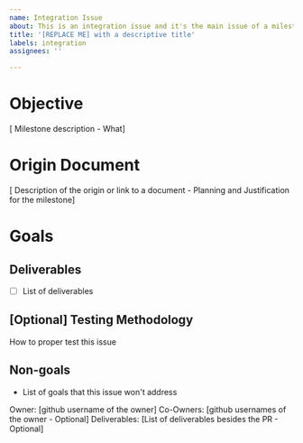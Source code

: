 ```yaml
---
name: Integration Issue
about: This is an integration issue and it's the main issue of a milestone
title: '[REPLACE ME] with a descriptive title'
labels: integration
assignees: ''

---
```


# Objective
[ Milestone description - What]

# Origin Document
[ Description of the origin or link to a document - Planning and Justification for the milestone]

# Goals
## Deliverables
- [ ] List of deliverables

## [Optional] Testing Methodology
How to proper test this issue

## Non-goals
- List of goals that this issue won't address

Owner: [github username of the owner]
Co-Owners: [github usernames of the owner - Optional]
Deliverables: [List of deliverables besides the PR - Optional]
